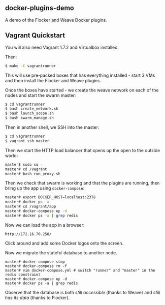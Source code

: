 ## docker-plugins-demo

A demo of the Flocker and Weave Docker plugins.

## Vagrant Quickstart

You will also need Vagrant 1.7.2 and Virtualbox installed.

Then:

```bash
$ make -C vagrantrunner
```

This will use pre-packed boxes that has everything installed - start 3 VMs and then install the Flocker and Weave plugins.

Once the boxes have started - we create the weave network on each of the nodes
and start the swarm master:

```bash
$ cd vagrantrunner
$ bash create_network.sh
$ bash launch_scope.sh
$ bash swarm_manage.sh
```

Then in another shell, we SSH into the master:

```bash
$ cd vagrantrunner
$ vagrant ssh master
```

Then we start the HTTP load balancer that opens up the open to the outside world:

```bash
master$ sudo su -
master# cd /vagrant
master# bash run_proxy.sh
```

Then we check that swarm is working and that the plugins are running, then bring up the app using `docker-compose`:

```bash
master# export DOCKER_HOST=localhost:2378
master# docker ps -a
master# cd /vagrant/app
master# docker-compose up -d
master# docker ps -a | grep redis
```

Now we can load the app in a browser:

```
http://172.16.70.250/
```

Click around and add some Docker logos onto the screen.

Now we migrate the stateful database to another node.

```
master# docker-compose stop
master# docker-compose rm -f
master# vim docker-compose.yml # switch "runner" and "master" in the redis constraint
master# docker-compose up -d
master# docker ps -a | grep redis
```

Observe that the database is both *still accessible* (thanks to Weave) and *still has its data* (thanks to Flocker).

